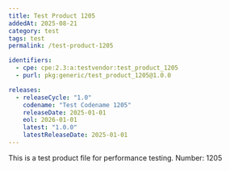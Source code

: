 ```yaml
---
title: Test Product 1205
addedAt: 2025-08-21
category: test
tags: test
permalink: /test-product-1205

identifiers:
  - cpe: cpe:2.3:a:testvendor:test_product_1205
  - purl: pkg:generic/test_product_1205@1.0.0

releases:
  - releaseCycle: "1.0"
    codename: "Test Codename 1205"
    releaseDate: 2025-01-01
    eol: 2026-01-01
    latest: "1.0.0"
    latestReleaseDate: 2025-01-01
---
```


This is a test product file for performance testing. Number: 1205
